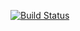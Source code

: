 [![Build Status](https://travis-ci.org/LiamD88/secure_plus.svg?branch=master)](https://travis-ci.org/LiamD88/secure_plus)